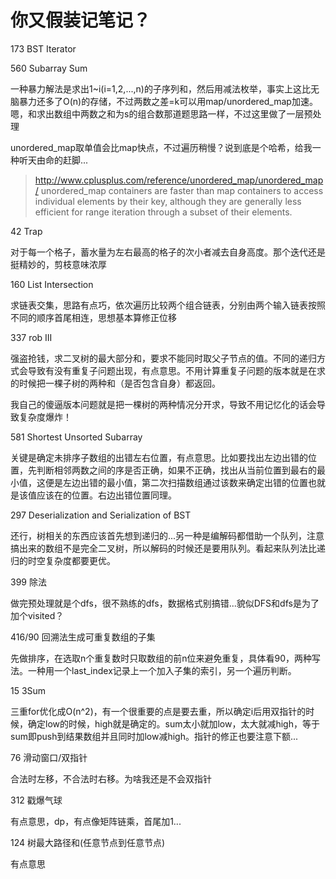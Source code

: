 # 你又假装记笔记？

173 BST Iterator

560 Subarray Sum

一种暴力解法是求出1~i(i=1,2,...,n)的子序列和，然后用减法枚举，事实上这比无脑暴力还多了O(n)的存储，不过两数之差=k可以用map/unordered_map加速。嗯，和求出数组中两数之和为s的组合数那道题思路一样，不过这里做了一层预处理

unordered_map取单值会比map快点，不过遍历稍慢？说到底是个哈希，给我一种听天由命的赶脚...
> <http://www.cplusplus.com/reference/unordered_map/unordered_map/>
> unordered_map containers are faster than map containers to access individual elements by their key, although they are generally less efficient for range iteration through a subset of their elements.

42 Trap

对于每一个格子，蓄水量为左右最高的格子的次小者减去自身高度。那个迭代还是挺精妙的，剪枝意味浓厚

160 List Intersection

求链表交集，思路有点巧，依次遍历比较两个组合链表，分别由两个输入链表按照不同的顺序首尾相连，思想基本算修正位移

337 rob III

强盗抢钱，求二叉树的最大部分和，要求不能同时取父子节点的值。不同的递归方式会导致有没有重复子问题出现，有点意思。不用计算重复子问题的版本就是在求的时候把一棵子树的两种和（是否包含自身）都返回。

我自己的傻逼版本问题就是把一棵树的两种情况分开求，导致不用记忆化的话会导致复杂度爆炸！

581 Shortest Unsorted Subarray

关键是确定未排序子数组的出错左右位置，有点意思。比如要找出左边出错的位置，先判断相邻两数之间的序是否正确，如果不正确，找出从当前位置到最右的最小值，这便是左边出错的最小值，第二次扫描数组通过该数来确定出错的位置也就是该值应该在的位置。右边出错位置同理。

297 Deserialization and Serialization of BST

还行，树相关的东西应该首先想到递归的...另一种是编解码都借助一个队列，注意搞出来的数组不是完全二叉树，所以解码的时候还是要用队列。看起来队列法比递归的时空复杂度都要更优。

399 除法

做完预处理就是个dfs，很不熟练的dfs，数据格式别搞错...貌似DFS和dfs是为了加个visited？

416/90 回溯法生成可重复数组的子集

先做排序，在选取n个重复数时只取数组的前n位来避免重复，具体看90，两种写法。一种用一个last_index记录上一个加入子集的索引，另一个遍历判断。

15 3Sum

三重for优化成O(n^2)，有一个很重要的点是要去重，所以确定i后用双指针的时候，确定low的时候，high就是确定的。sum太小就加low，太大就减high，等于sum即push到结果数组并且同时加low减high。指针的修正也要注意下额...

76 滑动窗口/双指针

合法时左移，不合法时右移。为啥我还是不会双指针

312 戳爆气球

有点意思，dp，有点像矩阵链乘，首尾加1...

124 树最大路径和(任意节点到任意节点)

有点意思
